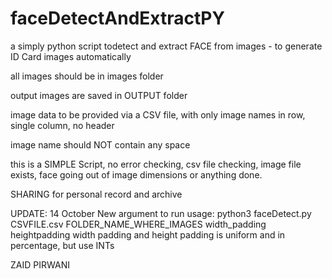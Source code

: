 # faceDetectAndExtractPY
a simply python script todetect and extract FACE from images - to generate ID Card images automatically

all images should be in images folder

output images are saved in OUTPUT folder

image data to be provided via a CSV file, with only image names in row, single column, no header

image name should NOT contain any space

this is a SIMPLE Script, no error checking, csv file checking, image file exists, face going out of image dimensions or anything done.

SHARING for personal record and archive

UPDATE: 14 October
New argument to run
usage:
python3 faceDetect.py CSVFILE.csv FOLDER_NAME_WHERE_IMAGES width_padding heightpadding
width padding and height padding is uniform and in percentage, but use INTs

ZAID PIRWANI

